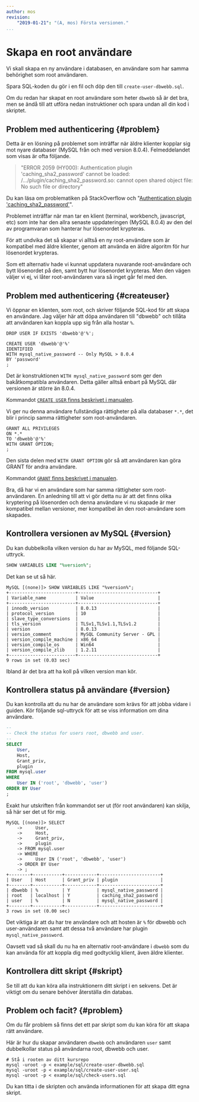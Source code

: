 ```yaml
---
author: mos
revision:
    "2019-01-21": "(A, mos) Första versionen."
...
```

Skapa en root användare
==================================

Vi skall skapa en ny användare i databasen, en användare som har samma behörighet som root användaren.

Spara SQL-koden du gör i en fil och döp den till `create-user-dbwebb.sql`.

Om du redan har skapat en root användare som heter `dbwebb` så är det bra, men se ändå till att utföra nedan instruktioner och spara undan all din kod i skriptet.



Problem med authenticering {#problem}
--------------------------------------

Detta är en lösning på problemet som inträffar när äldre klienter kopplar sig mot nyare databaser (MySQL från och med version 8.0.4). Felmeddelandet som visas är ofta följande.

> "ERROR 2059 (HY000): Authentication plugin 'caching_sha2_password' cannot be loaded: /.../plugin/caching_sha2_password.so: cannot open shared object file: No such file or directory"

Du kan läsa om problematiken på StackOverflow och "[Authentication plugin 'caching_sha2_password'](https://stackoverflow.com/questions/49963383/authentication-plugin-caching-sha2-password)".

Problemet inträffar när man tar en klient (terminal, workbench, javascript, etc) som inte har den allra senaste uppdateringen (MySQL 8.0.4) av den del av programvaran som hanterar hur lösenordet krypteras.

För att undvika det så skapar vi alltså en ny root-användare som är kompatibel med äldre klienter, genom att använda en äldre algoritm för hur lösenordet krypteras.

Som ett alternativ hade vi kunnat uppdatera nuvarande root-användare och bytt lösenordet på den, samt bytt hur lösenordet krypteras. Men den vägen väljer vi ej, vi låter root-användaren vara så inget går fel med den.



Problem med authenticering {#createuser}
--------------------------------------

Vi öppnar en klienten, som root, och skriver följande SQL-kod för att skapa en användare. Jag väljer här att döpa användaren till "dbwebb" och tillåta att användaren kan koppla upp sig från alla hostar `%`.

```text
DROP USER IF EXISTS 'dbwebb'@'%';

CREATE USER 'dbwebb'@'%'
IDENTIFIED
WITH mysql_native_password -- Only MySQL > 8.0.4
BY 'password'
;
```

Det är konstruktionen `WITH mysql_native_password` som ger den bakåtkompatibla användaren. Detta gäller alltså enbart på MySQL där versionen är större än 8.0.4.

Kommandot [`CREATE USER` finns beskrivet i manualen](https://dev.mysql.com/doc/refman/8.0/en/create-user.html).

Vi ger nu denna användare fullständiga rättigheter på alla databaser `*.*`, det blir i princip samma rättigheter som root-användaren.

```text
GRANT ALL PRIVILEGES
ON *.*
TO 'dbwebb'@'%'
WITH GRANT OPTION;
;
```

Den sista delen med `WITH GRANT OPTION` gör så att användaren kan göra GRANT för andra användare.

Kommandot [`GRANT` finns beskrivet i manualen](https://dev.mysql.com/doc/refman/8.0/en/grant.html). 

Bra, då har vi en användare som har samma rättigheter som root-användaren. En anledning till att vi gör detta nu är att det finns olika kryptering på lösenorden och denna användare vi nu skapade är mer kompatibel mellan versioner, mer kompatibel än den root-användare som skapades.



Kontrollera versionen av MySQL {#version}
--------------------------------------

Du kan dubbelkolla vilken version du har av MySQL, med följande SQL-uttryck.

```sql
SHOW VARIABLES LIKE "%version%";
```

Det kan se ut så här.

```text
MySQL [(none)]> SHOW VARIABLES LIKE "%version%";
+-------------------------+------------------------------+
| Variable_name           | Value                        |
+-------------------------+------------------------------+
| innodb_version          | 8.0.13                       |
| protocol_version        | 10                           |
| slave_type_conversions  |                              |
| tls_version             | TLSv1,TLSv1.1,TLSv1.2        |
| version                 | 8.0.13                       |
| version_comment         | MySQL Community Server - GPL |
| version_compile_machine | x86_64                       |
| version_compile_os      | Win64                        |
| version_compile_zlib    | 1.2.11                       |
+-------------------------+------------------------------+
9 rows in set (0.03 sec)
```

Ibland är det bra att ha koll på vilken version man kör.



Kontrollera status på användare {#version}
--------------------------------------

Du kan kontrolla att du nu har de användare som krävs för att jobba vidare i guiden. Kör följande sql-uttryck för att se viss information om dina användare.

```sql
--
-- Check the status for users root, dbwebb and user.
--
SELECT
    User,
    Host,
    Grant_priv,
    plugin
FROM mysql.user
WHERE
    User IN ('root', 'dbwebb', 'user')
ORDER BY User
;
```

Exakt hur utskriften från kommandot ser ut (för root användaren) kan skilja, så här ser det ut för mig.

```text
MySQL [(none)]> SELECT
    ->     User,
    ->     Host,
    ->     Grant_priv,
    ->     plugin
    -> FROM mysql.user
    -> WHERE
    ->     User IN ('root', 'dbwebb', 'user')
    -> ORDER BY User
    -> ;
+--------+-----------+------------+-----------------------+
| User   | Host      | Grant_priv | plugin                |
+--------+-----------+------------+-----------------------+
| dbwebb | %         | Y          | mysql_native_password |
| root   | localhost | Y          | caching_sha2_password |
| user   | %         | N          | mysql_native_password |
+--------+-----------+------------+-----------------------+
3 rows in set (0.00 sec)
```

Det viktiga är att du har tre användare och att hosten är `%` för dbwebb och user-användaren samt att dessa två användare har plugin `mysql_native_password`.

Oavsett vad så skall du nu ha en alternativ root-användare i `dbwebb` som du kan använda för att koppla dig med godtycklig klient, även äldre klienter.



Kontrollera ditt skript {#skript}
--------------------------------------

Se till att du kan köra alla instruktionern ditt skript i en sekvens. Det är viktigt om du senare behöver återställa din databas.



Problem och facit? {#problem}
--------------------------------------

Om du får problem så finns det ett par skript som du kan köra för att skapa rätt användare.

Här är hur du skapar användaren `dbwebb` och användaren `user` samt dubbelkollar status på användarna root, dbwebb och user.

```text
# Stå i rooten av ditt kursrepo
mysql -uroot -p < example/sql/create-user-dbwebb.sql
mysql -uroot -p < example/sql/create-user-user.sql
mysql -uroot -p < example/sql/check-users.sql
```

Du kan titta i de skripten och använda informationen för att skapa ditt egna skript.
